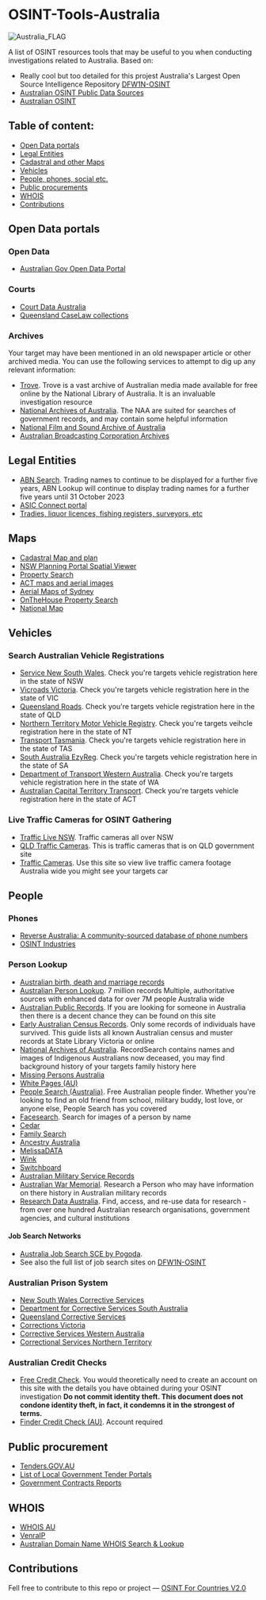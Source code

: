 # OSINT-Tools-Australia
<img src="https://upload.wikimedia.org/wikipedia/commons/thumb/8/88/Flag_of_Australia_%28converted%29.svg/800px-Flag_of_Australia_%28converted%29.svg.png" alt="Australia_FLAG"/>

A list of OSINT resources tools that may be useful to you when conducting investigations related to Australia. Based on:
- Really cool but too detailed for this projest Australia's Largest Open Source Intelligence Repository [DFW1N-OSINT](https://github.com/DFW1N/DFW1N-OSINT)
- [Australian OSINT Public Data Sources](https://osint.fans/australia-osint-data-sources)
- [Australian OSINT](https://start.me/p/L10kJ6/australian-osint)

## Table of content:
 - [Open Data portals](#open-data-portals)
 - [Legal Entities](#legal-entities)
 - [Cadastral and other Maps](#maps)
 - [Vehicles](#vehicles)
 - [People, phones, social etc.](#people)
 - [Public procurements](#public-procurement)
 - [WHOIS](#whois)
- [Contributions](#contributions)

## Open Data portals

### Open Data
- [Australian Gov Open Data Portal](https://data.gov.au/home)

### Courts
- [Court Data Australia](https://www.courtdata.com.au)
- [Queensland CaseLaw collections](https://www.sclqld.org.au/collections/caselaw)

### Archives

Your target may have been mentioned in an old newspaper article or other archived media. You can use the following services to attempt to dig up any relevant information:

- [Trove](https://trove.nla.gov.au/). Trove is a vast archive of Australian media made available for free online by the National Library of Australia. It is an invaluable investigation resource
- [National Archives of Australia](https://www.naa.gov.au/). The NAA are suited for searches of government records, and may contain some helpful information
- [National Film and Sound Archive of Australia](https://www.nfsa.gov.au/)
- [Australian Broadcasting Corporation Archives](https://www.abc.net.au/archives/contact.htm)

## Legal Entities
- [ABN Search](https://abr.business.gov.au/). Trading names to continue to be displayed for a further five years, ABN Lookup will continue to display trading names for a further five years until 31 October 2023
- [ASIC Connect portal](https://connectonline.asic.gov.au/RegistrySearch/)
- [Tradies, liquor licences, fishing registers, surveyors, etc](https://verify.licence.nsw.gov.au/home/)

## Maps
- [Cadastral Map and plan](https://www.icsm.gov.au/education/fundamentals-mapping/types-maps/cadastral-maps-and-plans)
- [NSW Planning Portal Spatial Viewer](https://www.planningportal.nsw.gov.au/spatialviewer/#/find-a-property/address)
- [Property Search](https://www.infotrack.com.au/solutions/searches-certificates/)
- [ACT maps and aerial images](https://www.actmapi.act.gov.au)
- [Aerial Maps of Sydney](https://maps.six.nsw.gov.au)
- [OnTheHouse Property Search](https://www.onthehouse.com.au)
- [National Map](https://nationalmap.gov.au)
## Vehicles
### Search Australian Vehicle Registrations

- [Service New South Wales](https://www.service.nsw.gov.au/transaction/check-vehicle-registration). Check you're targets vehicle registration here in the state of NSW
- [Vicroads Victoria](https://www.vicroads.vic.gov.au/registration/buy-sell-or-transfer-a-vehicle/check-vehicle-registration/vehicle-registration-enquiry). Check you're targets vehicle registration here in the state of VIC
- [Queensland Roads](https://www.service.transport.qld.gov.au/checkrego/application/VehicleSearch.xhtml?dswid=5326). Check you're targets vehicle registration here in the state of QLD
- [Northern Territory Motor Vehicle Registry](https://nt.gov.au/driving/rego/check,-renew-or-transfer-your-registration/rego-check). Check you're targets veihcle registration here in the state of NT
- [Transport Tasmania](https://www.transport.tas.gov.au/MRSWebInterface/public/regoLookup/registrationLookup.jsf). Check you're targets vehicle registration here in the state of TAS
- [South Australia EzyReg](https://www.ecom.transport.sa.gov.au/et/checkRegistrationExpiryDate.do). Check you're targets vehicle registration here in the state of SA
- [Department of Transport Western Australia](https://online.transport.wa.gov.au/webExternal/registration/?0). Check you're targets vehicle registration here in the state of WA
- [Australian Capital Territory Transport](https://rego.act.gov.au/regosoawicket/public/reg/FindRegistrationPage). Check you're targets vehicle registration here in the state of ACT

### Live Traffic Cameras for OSINT Gathering

- [Traffic Live NSW](http://m.livetraffic.rta.nsw.gov.au/CameraList.aspx?r=ALL). Traffic cameras all over NSW
- [QLD Traffic Cameras](https://qldtraffic.qld.gov.au/cameras.html). This is traffic cameras that is on QLD government site
- [Traffic Cameras](https://straya.io/traffic-cameras/). Use this site so view live traffic camera footage Australia wide you might see your targets car

## People 

### Phones
- [Reverse Australia: A community-sourced database of phone numbers](https://www.reverseaustralia.com)
- [OSINT Industries](https://app.osint.industries)

### Person Lookup
- [Australian birth, death and marriage records](https://www.nla.gov.au/research-guides/australian-birth-death-and-marriage-records)
- [Australian Person Lookup](https://personlookup.com.au/). 7 million records Multiple, authoritative sources with enhanced data for over 7M people Australia wide
- [Australian Public Records](https://australiapublicrecord.com/people-finder/). If you are looking for someone in Australia then there is a decent chance they can be found on this site
- [Early Australian Census Records](https://guides.slv.vic.gov.au/earlycensus/findpeople). Only some records of individuals have survived. This guide lists all known Australian census and muster records at State Library Victoria or online
- [National Archives of Australia](https://recordsearch.naa.gov.au/SearchNRetrieve/Interface/SearchScreens/BasicSearch.aspx). RecordSearch contains names and images of Indigenous Australians now deceased, you may find background history of your targets family history here
- [Missing Persons Australia](https://missingpersons.gov.au/view-all-profiles)
- [White Pages (AU)](https://www.whitepages.com.au/residential)
- [People Search (Australia)](http://www.peoplesearch.com.au). Free Australian people finder. Whether you're looking to find an old friend from school, military buddy, lost love, or anyone else, People Search has you covered
- [Facesearch](http://facesaerch.com). Search for images of a person by name
- [Cedar](http://www.cedar.buffalo.edu/AdServ/person-search.html)
- [Family Search](https://familysearch.org)
- [Ancestry Australia](https://www.ancestry.com.au/)
- [MelissaDATA](http://www.melissadata.com/lookups/peoplefinder.asp)
- [Wink](http://itools.com/tool/wink-people-search)
- [Switchboard](http://www.switchboard.com)
- [Australian Military Service Records](http://www.naa.gov.au/collection/explore/defence/service-records/)
- [Australian War Memorial](https://www.awm.gov.au/collection/understanding-the-memorials-collection/researching-a-person). Research a Person who may have information on there history in Australian military records
- [Research Data Australia](https://researchdata.ands.org.au/search/#!/q=/class=collection/). Find, access, and re-use data for research - from over one hundred Australian research organisations, government agencies, and cultural institutions

#### Job Search Networks
- [Australia Job Search SCE by Pogoda](https://cse.google.com/cse?cx=b176f3be81f18412b). 
- See also the full list of job search sites on [DFW1N-OSINT](https://github.com/DFW1N/DFW1N-OSINT)

### Australian Prison System

- [New South Wales Corrective Services](https://www.correctiveservices.justice.nsw.gov.au/)
- [Department for Corrective Services South Australia](https://www.corrections.sa.gov.au/)
- [Queensland Corrective Services](https://corrections.qld.gov.au/)
- [Corrections Victoria](https://www.corrections.vic.gov.au/)
- [Corrective Services Western Australia](https://www.correctiveservices.wa.gov.au/)
- [Correctional Services Northern Territory](https://justice.nt.gov.au/correctional-services)

### Australian Credit Checks

- [Free Credit Check](https://www.getcreditscore.com.au/). You would theoretically need to create an account on this site with the details you have obtained during your OSINT investigation **Do not commit identity theft. This document does not condone identity theft, in fact, it condemns it in the strongest of terms.**
- [Finder Credit Check (AU)](https://www.finder.com.au/credit-score/login). Account required

## Public procurement
- [Tenders.GOV.AU](https://www.tenders.gov.au/)
- [List of Local Government Tender Portals](https://tenders.net/localgov)
- [Government Contracts Reports](https://www.oaic.gov.au/about-the-OAIC/our-corporate-information/accountability/government-contracts)

## WHOIS
- [WHOIS AU](https://whois.auda.org.au)
- [VenraIP](https://ventraip.com.au/whois/?srsltid=AfmBOoqn7aKfsy0rIqAGvB8k8C1mf99UzdQ6sNYfNTAazUe6UdzikBNY)
- [Australian Domain Name WHOIS Search & Lookup](https://www.domainregistration.com.au/domains/whois/)

## Contributions
Fell free to contribute  to this repo or project — [OSINT For Countries V2.0](https://github.com/paulpogoda/OSINT-for-countries-V2.0)
